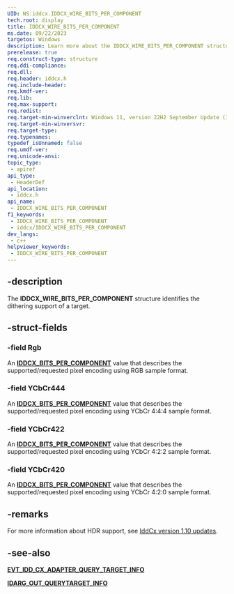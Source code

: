 ```yaml
---
UID: NS:iddcx.IDDCX_WIRE_BITS_PER_COMPONENT
tech.root: display
title: IDDCX_WIRE_BITS_PER_COMPONENT
ms.date: 09/22/2023
targetos: Windows
description: Learn more about the IDDCX_WIRE_BITS_PER_COMPONENT structure.
prerelease: true
req.construct-type: structure
req.ddi-compliance: 
req.dll: 
req.header: iddcx.h
req.include-header: 
req.kmdf-ver: 
req.lib: 
req.max-support: 
req.redist: 
req.target-min-winverclnt: Windows 11, version 22H2 September Update (IddCx version 1.10)
req.target-min-winversvr: 
req.target-type: 
req.typenames: 
typedef_isUnnamed: false
req.umdf-ver: 
req.unicode-ansi: 
topic_type:
 - apiref
api_type:
 - HeaderDef
api_location:
 - iddcx.h
api_name:
 - IDDCX_WIRE_BITS_PER_COMPONENT
f1_keywords:
 - IDDCX_WIRE_BITS_PER_COMPONENT
 - iddcx/IDDCX_WIRE_BITS_PER_COMPONENT
dev_langs:
 - c++
helpviewer_keywords:
 - IDDCX_WIRE_BITS_PER_COMPONENT
---
```


## -description

The **IDDCX_WIRE_BITS_PER_COMPONENT** structure identifies the dithering support of a target.

## -struct-fields

### -field Rgb

An [**IDDCX_BITS_PER_COMPONENT**](ne-iddcx-iddcx_bits_per_component.md) value that describes the supported/requested pixel encoding using RGB sample format.

### -field YCbCr444

An [**IDDCX_BITS_PER_COMPONENT**](ne-iddcx-iddcx_bits_per_component.md) value that describes the supported/requested pixel encoding using YCbCr 4:4:4 sample format.

### -field YCbCr422

An [**IDDCX_BITS_PER_COMPONENT**](ne-iddcx-iddcx_bits_per_component.md) value that describes the supported/requested pixel encoding using YCbCr 4:2:2 sample format.

### -field YCbCr420

An [**IDDCX_BITS_PER_COMPONENT**](ne-iddcx-iddcx_bits_per_component.md) value that describes the supported/requested pixel encoding using YCbCr 4:2:0 sample format.

## -remarks

For more information about HDR support, see [IddCx version 1.10 updates](/windows-hardware/drivers/display/iddcx1.10-updates).

## -see-also

[**EVT_IDD_CX_ADAPTER_QUERY_TARGET_INFO**](nc-iddcx-evt_idd_cx_adapter_query_target_info.md)

[**IDARG_OUT_QUERYTARGET_INFO**](ns-iddcx-idarg_out_querytarget_info.md)
